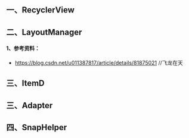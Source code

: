 ## 一、RecyclerView







##	二、LayoutManager

####	1、参考资料：

- https://blog.csdn.net/u011387817/article/details/81875021  //飞龙在天



##	三、ItemD



##	三、Adapter



##	四、SnapHelper
